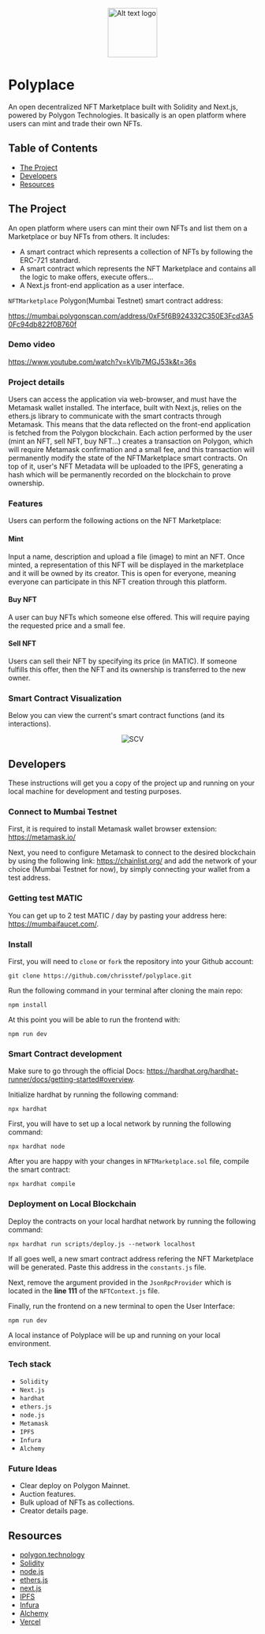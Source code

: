 <p align="center">
  <a href="https://polyplace.vercel.app/">
    <img src="/assets/logo02.png" alt="Alt text logo" title="Polyplace" width="100px" height="100px">
  </a>
</p>

# Polyplace

An open decentralized NFT Marketplace built with Solidity and Next.js, powered by Polygon Technologies. It basically is an open platform where users can mint and trade their own NFTs.


## Table of Contents

- [The Project](#the-project)
- [Developers](#developers)
- [Resources](#resources)


## The Project

An open platform where users can mint their own NFTs and list them on a Marketplace or buy NFTs from others. It includes:

- A smart contract which represents a collection of NFTs by following the ERC-721 standard.
- A smart contract which represents the NFT Marketplace and contains all the logic to make offers, execute offers...
- A Next.js front-end application as a user interface.

`NFTMarketplace` Polygon(Mumbai Testnet) smart contract address:

https://mumbai.polygonscan.com/address/0xF5f6B924332C350E3Fcd3A50Fc94db822f0B760f

### Demo video

https://www.youtube.com/watch?v=kVIb7MGJ53k&t=36s

### Project details

Users can access the application via web-browser, and must have the Metamask wallet installed. The interface, built with Next.js, relies on the ethers.js library to communicate with the smart contracts through Metamask. This means that the data reflected on the front-end application is fetched from the Polygon blockchain. Each action performed by the user (mint an NFT, sell NFT, buy NFT...) creates a transaction on Polygon, which will require Metamask confirmation and a small fee, and this transaction will permanently modify the state of the NFTMarketplace smart contracts. On top of it, user's NFT Metadata will be uploaded to the IPFS, generating a hash which will be permanently recorded on the blockchain to prove ownership.

### Features

Users can perform the following actions on the NFT Marketplace:

#### Mint

Input a name, description and upload a file (image) to mint an NFT. Once minted, a representation of this NFT will be displayed in the marketplace and it will be owned by its creator. This is open for everyone, meaning everyone can participate in this NFT creation through this platform. 

#### Buy NFT

A user can buy NFTs which someone else offered. This will require paying the requested price and a small fee.

#### Sell NFT

Users can sell their NFT by specifying its price (in MATIC). If someone fulfills this offer, then the NFT and its ownership is transferred to the new owner.

### Smart Contract Visualization

Below you can view the current's smart contract functions (and its interactions).

<p align="center">
<img src="/assets/NftViz.png" alt="SCV" title="Smart Contract Visualization">
</p>


## Developers

These instructions will get you a copy of the project up and running on your local machine for development and testing purposes.

### Connect to Mumbai Testnet

First, it is required to install Metamask wallet browser extension: https://metamask.io/

Next, you need to configure Metamask to connect to the desired blockchain by using the following link: https://chainlist.org/ and add the network of your choice (Mumbai Testnet for now), by simply connecting your wallet from a test address.

### Getting test MATIC

You can get up to 2 test MATIC / day by pasting your address here: https://mumbaifaucet.com/.

### Install

First, you will need to `clone` or `fork` the repository into your Github account:

```
git clone https://github.com/chrisstef/polyplace.git
```

Run the following command in your terminal after cloning the main repo:

```
npm install
```

At this point you will be able to run the frontend with:

```
npm run dev
```

### Smart Contract development

Make sure to go through the official Docs: https://hardhat.org/hardhat-runner/docs/getting-started#overview.

Initialize hardhat by running the following command:

```
npx hardhat
```

First, you will have to set up a local network by running the following command:

```
npx hardhat node
```

After you are happy with your changes in `NFTMarketplace.sol` file, compile the smart contract:

```
npx hardhat compile
```

### Deployment on Local Blockchain

Deploy the contracts on your local hardhat network by running the following command:

```
npx hardhat run scripts/deploy.js --network localhost
```

If all goes well, a new smart contract address refering the NFT Marketplace will be generated. Paste this address in the `constants.js` file.

Next, remove the argument provided in the `JsonRpcProvider` which is located in the __line 111__ of the `NFTContext.js` file.

Finally, run the frontend on a new terminal to open the User Interface:

```
npm run dev
```

A local instance of Polyplace will be up and running on your local environment.


### Tech stack

- `Solidity`
- `Next.js`
- `hardhat`
- `ethers.js`
- `node.js`
- `Metamask`
- `IPFS`
- `Infura`
- `Alchemy`

### Future Ideas

- Clear deploy on Polygon Mainnet. 
- Auction features.
- Bulk upload of NFTs as collections.
- Creator details page.


## Resources

- [polygon.technology](https://polygon.technology/)
- [Solidity](https://docs.soliditylang.org/en/v0.8.15/)
- [node.js](https://nodejs.org/)
- [ethers.js](https://docs.ethers.io/v5/)
- [next.js](https://nextjs.org/)
- [IPFS](https://ipfs.io/)
- [Infura](https://infura.io/)
- [Alchemy](https://www.alchemy.com/)
- [Vercel](https://vercel.com/docs)
